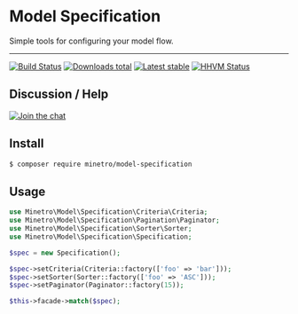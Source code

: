 # Model Specification

Simple tools for configuring your model flow.

-----

[![Build Status](https://img.shields.io/travis/minetro/model-specification.svg?style=flat-square)](https://travis-ci.org/minetro/model-specification)
[![Downloads total](https://img.shields.io/packagist/dt/minetro/model-specification.svg?style=flat-square)](https://packagist.org/packages/minetro/model-specification)
[![Latest stable](https://img.shields.io/packagist/v/minetro/model-specification.svg?style=flat-square)](https://packagist.org/packages/minetro/model-specification)
[![HHVM Status](https://img.shields.io/hhvm/minetro/model-specification.svg?style=flat-square)](http://hhvm.h4cc.de/package/minetro/model-specification)

## Discussion / Help

[![Join the chat](https://img.shields.io/gitter/room/minetro/nette.svg?style=flat-square)](https://gitter.im/minetro/nette?utm_source=badge&utm_medium=badge&utm_campaign=pr-badge&utm_content=badge)

## Install

```sh
$ composer require minetro/model-specification
```

## Usage

```php
use Minetro\Model\Specification\Criteria\Criteria;
use Minetro\Model\Specification\Pagination\Paginator;
use Minetro\Model\Specification\Sorter\Sorter;
use Minetro\Model\Specification\Specification;

$spec = new Specification();

$spec->setCriteria(Criteria::factory(['foo' => 'bar']));
$spec->setSorter(Sorter::factory(['foo' => 'ASC']));
$spec->setPaginator(Paginator::factory(15));
```

```php
$this->facade->match($spec);
```
